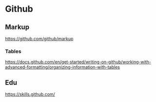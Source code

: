 # Github


## Markup
https://github.com/github/markup  

### Tables
https://docs.github.com/en/get-started/writing-on-github/working-with-advanced-formatting/organizing-information-with-tables

## Edu
https://skills.github.com/
